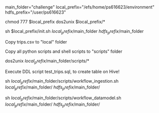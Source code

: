 
main_folder="challenge"
local_prefix="/efs/home/ps616623/environment"
hdfs_prefix="/user/ps616623"

chmod 777 $local_prefix
dos2unix $local_prefix/*

sh $local_prefix/init.sh $local_prefix/$main_folder $hdfs_prefix/$main_folder

Copy trips.csv to "local" folder

Copy all python scripts and shell scripts to "scripts" folder

dos2unix $local_prefix/$main_folder/scripts/*

Execute DDL script test_trips.sql, to create table on Hive!

sh $local_prefix/$main_folder/scripts/workflow_ingestion.sh $local_prefix/$main_folder/ $hdfs_prefix/$main_folder/

sh $local_prefix/$main_folder/scripts/workflow_datamodel.sh $local_prefix/$main_folder/ $hdfs_prefix/$main_folder/
